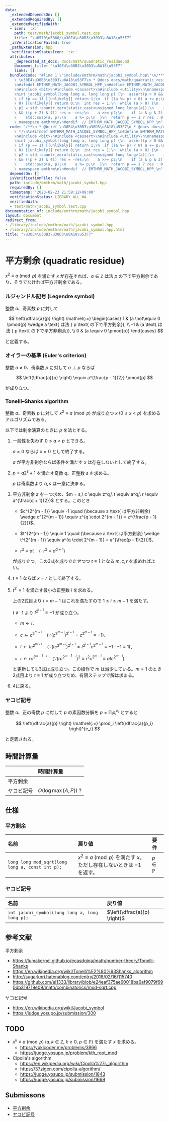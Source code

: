 ```yaml
---
data:
  _extendedDependsOn: []
  _extendedRequiredBy: []
  _extendedVerifiedWith:
  - icon: ':x:'
    path: test/math/jacobi_symbol.test.cpp
    title: "\u6570\u5B66/\u30E4\u30B3\u30D3\u8A18\u53F7"
  _isVerificationFailed: true
  _pathExtension: hpp
  _verificationStatusIcon: ':x:'
  attributes:
    _deprecated_at_docs: docs/math/quadratic_residue.md
    document_title: "\u30E4\u30B3\u30D3\u8A18\u53F7"
    links: []
  bundledCode: "#line 1 \"include/emthrm/math/jacobi_symbol.hpp\"\n/**\n * @brief\
    \ \u30E4\u30B3\u30D3\u8A18\u53F7\n * @docs docs/math/quadratic_residue.md\n */\n\
    \n#ifndef EMTHRM_MATH_JACOBI_SYMBOL_HPP_\n#define EMTHRM_MATH_JACOBI_SYMBOL_HPP_\n\
    \n#include <bit>\n#include <cassert>\n#include <utility>\n\nnamespace emthrm {\n\
    \nint jacobi_symbol(long long a, long long p) {\n  assert(p > 0 && p & 1);\n \
    \ if (p == 1) [[unlikely]] return 1;\n  if ((a %= p) < 0) a += p;\n  if (a ==\
    \ 0) [[unlikely]] return 0;\n  int res = 1;\n  while (a > 0) {\n    const int\
    \ p2 = std::countr_zero(static_cast<unsigned long long>(a));\n    if ((p2 & 1)\
    \ && ((p + 2) & 4)) res = -res;\n    a >>= p2;\n    if (a & p & 2) res = -res;\n\
    \    std::swap(a, p);\n    a %= p;\n  }\n  return p == 1 ? res : 0;\n}\n\n}  //\
    \ namespace emthrm\n\n#endif  // EMTHRM_MATH_JACOBI_SYMBOL_HPP_\n"
  code: "/**\n * @brief \u30E4\u30B3\u30D3\u8A18\u53F7\n * @docs docs/math/quadratic_residue.md\n\
    \ */\n\n#ifndef EMTHRM_MATH_JACOBI_SYMBOL_HPP_\n#define EMTHRM_MATH_JACOBI_SYMBOL_HPP_\n\
    \n#include <bit>\n#include <cassert>\n#include <utility>\n\nnamespace emthrm {\n\
    \nint jacobi_symbol(long long a, long long p) {\n  assert(p > 0 && p & 1);\n \
    \ if (p == 1) [[unlikely]] return 1;\n  if ((a %= p) < 0) a += p;\n  if (a ==\
    \ 0) [[unlikely]] return 0;\n  int res = 1;\n  while (a > 0) {\n    const int\
    \ p2 = std::countr_zero(static_cast<unsigned long long>(a));\n    if ((p2 & 1)\
    \ && ((p + 2) & 4)) res = -res;\n    a >>= p2;\n    if (a & p & 2) res = -res;\n\
    \    std::swap(a, p);\n    a %= p;\n  }\n  return p == 1 ? res : 0;\n}\n\n}  //\
    \ namespace emthrm\n\n#endif  // EMTHRM_MATH_JACOBI_SYMBOL_HPP_\n"
  dependsOn: []
  isVerificationFile: false
  path: include/emthrm/math/jacobi_symbol.hpp
  requiredBy: []
  timestamp: '2023-02-23 21:59:12+09:00'
  verificationStatus: LIBRARY_ALL_WA
  verifiedWith:
  - test/math/jacobi_symbol.test.cpp
documentation_of: include/emthrm/math/jacobi_symbol.hpp
layout: document
redirect_from:
- /library/include/emthrm/math/jacobi_symbol.hpp
- /library/include/emthrm/math/jacobi_symbol.hpp.html
title: "\u30E4\u30B3\u30D3\u8A18\u53F7"
---
```

# 平方剰余 (quadratic residue)

$x^2 \equiv a \pmod{p}$ を満たす $x$ が存在すれば、$a \in \mathbb{Z}$ は法 $p$ の下で平方剰余であり、そうでなければ平方非剰余である。


### ルジャンドル記号 (Legendre symbol)

整数 $a$、奇素数 $p$ に対して

$$
  \left(\dfrac{a}{p} \right) \mathrel{:=}
   \begin{cases}
     1 & (a \not\equiv 0 \pmod{p} \wedge a \text{ は法 } p \text{ の下で平方剰余}), \\
     -1 & (a \text{ は法 } p \text{ の下で平方非剰余}), \\
     0 & (a \equiv 0 \pmod{p})
   \end{cases}
$$

と定義する。


### オイラーの基準 (Euler's criterion)

整数 $a \neq 0$、奇素数 $p$ に対して $a \perp p$ ならば

$$
  \left(\dfrac{a}{p} \right) \equiv a^{\frac{p - 1}{2}} \pmod{p}
$$

が成り立つ。


### Tonelli–Shanks algorithm

整数 $a$、奇素数 $p$ に対して $x^2 \equiv a \pmod{p}$ が成り立つ $x$ ($0 \leq x < p$) を求めるアルゴリズムである。

以下では剰余演算のときに $p$ を法とする。

1. 一般性を失わず $0 \leq a < p$ とできる。

   $a = 0$ ならば $x = 0$ として終了する。

   $a$ が平方非剰余ならば条件を満たす $x$ は存在しないとして終了する。

2. $p = q2^s + 1$ を満たす奇数 $q$、正整数 $s$ を求める。

   $p$ は奇素数より $q, s$ は一意に決まる。

3. 平方非剰余 $z$ を一つ求め、$m = s,\ c \equiv z^q,\ t \equiv a^q,\ r \equiv a^{\frac{q + 1}{2}}$ とする。このとき

   - $c^{2^{m - 1}} \equiv -1 \quad (\because z \text{ は平方非剰余} \wedge c^{2^{m - 1}} \equiv z^{q \cdot 2^{m - 1}} = z^{\frac{p - 1}{2}})$、

   - $t^{2^{m - 1}} \equiv 1 \quad (\because a \text{ は平方剰余} \wedge t^{2^{m - 1}} \equiv a^{q \cdot 2^{m - 1}} = a^{\frac{p - 1}{2}})$、

   - $r^2 \equiv at \quad (\because r^2 \equiv a^{q + 1})$

   が成り立つ。この3式を成り立たせつつ $t \equiv 1$ となる $m, c, r$ を求めればよい。

4. $t \equiv 1$ ならば $x = r$ として終了する。

5. $t^{2^i} \equiv 1$ を満たす最小の正整数 $i$ を求める。

   上の2式目より $i = m - 1$ はこれを満たすので $1 \leq i \leq m - 1$ を満たす。

   $t \not\equiv 1$ より $t^{2^{i - 1}} \equiv -1$ が成り立つ。

   - $m \leftarrow i$、

   - $c \leftarrow c^{2^{m - i}} \quad (\because (c^{2^{m - i}})^{2^{i - 1}} = c^{2^{m - 1}} \equiv -1)$、

   - $t \leftarrow tc^{2^{m - i}} \quad (\because (tc^{2^{m - i}})^{2^{i - 1}} = t^{2^{i - 1}}c^{2^{m - 1}} \equiv -1 \cdot -1 \equiv 1)$、

   - $r \leftarrow rc^{2^{m - 1 - i}} \quad (\because (rc^{2^{m - 1 - i}})^2 \equiv r^2 c^{2^{m - i}} \equiv atc^{2^{m - i}})$

   と更新しても3式は成り立つ。この操作で $m$ は減少している。$m = 1$ のとき2式目より $t \equiv 1$ が成り立つため、有限ステップで解は求まる。

6. 4に戻る。


### ヤコビ記号

整数 $a$、正の奇数 $p$ に対して $p$ の素因数分解を $p = \prod_i p_i^{e_i}$ とすると

$$
  \left(\dfrac{a}{p} \right) \mathrel{:=} \prod_i \left(\dfrac{a}{p_i} \right)^{e_i}
$$

と定義される。


## 時間計算量

||時間計算量|
|:--|:--|
|平方剰余||
|ヤコビ記号|$O(\log{\max \lbrace A, P \rbrace})$ ?|


## 仕様

### 平方剰余

|名前|戻り値|要件|
|:--|:--|:--|
|`long long mod_sqrt(long long a, const int p);`|$x^2 \equiv a \pmod{p}$ を満たす $x$。ただし存在しないときは $-1$ を返す。|$p \in \mathbb{P}$|


### ヤコビ記号

|名前|戻り値|
|:--|:--|
|`int jacobi_symbol(long long a, long long p);`|$\left(\dfrac{a}{p} \right)$|


## 参考文献

平方剰余
- https://lumakernel.github.io/ecasdqina/math/number-theory/Tonelli-Shanks
- https://en.wikipedia.org/wiki/Tonelli%E2%80%93Shanks_algorithm
- http://sugarknri.hatenablog.com/entry/2018/02/16/115740
- https://github.com/ei1333/library/blob/e24eaf375ae60018ba6af9079f690db319719e09/math/combinatorics/mod-sqrt.cpp

ヤコビ記号
- https://en.wikipedia.org/wiki/Jacobi_symbol
- https://judge.yosupo.jp/submission/300


## TODO

- $x^k \equiv a \pmod{p}$ ($a, k \in \mathbb{Z},\ k \geq 0,\ p \in \mathbb{P}$) を満たす $x$ を求める。
  - https://yukicoder.me/problems/3866
  - https://judge.yosupo.jp/problem/kth_root_mod
- Cipolla's algorithm
  - https://en.wikipedia.org/wiki/Cipolla%27s_algorithm
  - https://37zigen.com/cipolla-algorithm/
  - https://judge.yosupo.jp/submission/1843
  - https://judge.yosupo.jp/submission/1669


## Submissons

- [平方剰余](https://judge.yosupo.jp/submission/3782)
- [ヤコビ記号](https://yukicoder.me/submissions/429338)
